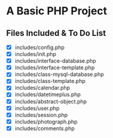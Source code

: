 # A Basic PHP Project

## Files Included & To Do List

- [x] includes/config.php
- [x] includes/init.php
- [x] includes/interface-database.php
- [x] includes/interface-template.php
- [x] includes/class-mysql-database.php
- [x] includes/class-template.php
- [x] includes/calendar.php
- [x] includes/datetimeplus.php
- [x] includes/abstract-object.php
- [x] includes/user.php
- [x] includes/session.php
- [x] includes/photograph.php
- [x] includes/comments.php
